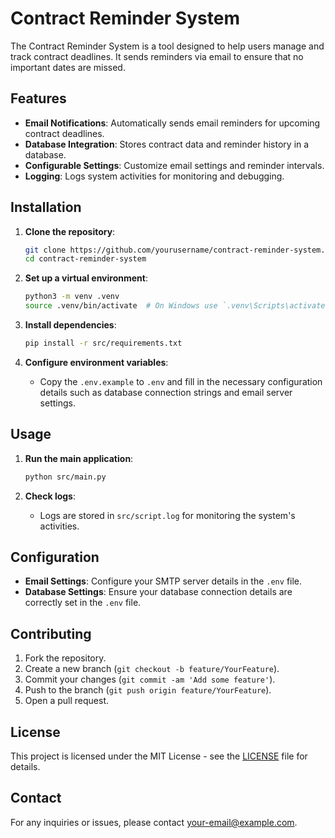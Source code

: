 # Contract Reminder System

The Contract Reminder System is a tool designed to help users manage and track contract deadlines. It sends reminders via email to ensure that no important dates are missed.

## Features

- **Email Notifications**: Automatically sends email reminders for upcoming contract deadlines.
- **Database Integration**: Stores contract data and reminder history in a database.
- **Configurable Settings**: Customize email settings and reminder intervals.
- **Logging**: Logs system activities for monitoring and debugging.

## Installation

1. **Clone the repository**:
   ```bash
   git clone https://github.com/yourusername/contract-reminder-system.git
   cd contract-reminder-system
   ```

2. **Set up a virtual environment**:
   ```bash
   python3 -m venv .venv
   source .venv/bin/activate  # On Windows use `.venv\Scripts\activate`
   ```

3. **Install dependencies**:
   ```bash
   pip install -r src/requirements.txt
   ```

4. **Configure environment variables**:
   - Copy the `.env.example` to `.env` and fill in the necessary configuration details such as database connection strings and email server settings.

## Usage

1. **Run the main application**:
   ```bash
   python src/main.py
   ```

2. **Check logs**:
   - Logs are stored in `src/script.log` for monitoring the system's activities.

## Configuration

- **Email Settings**: Configure your SMTP server details in the `.env` file.
- **Database Settings**: Ensure your database connection details are correctly set in the `.env` file.

## Contributing

1. Fork the repository.
2. Create a new branch (`git checkout -b feature/YourFeature`).
3. Commit your changes (`git commit -am 'Add some feature'`).
4. Push to the branch (`git push origin feature/YourFeature`).
5. Open a pull request.

## License

This project is licensed under the MIT License - see the [LICENSE](LICENSE) file for details.

## Contact

For any inquiries or issues, please contact [your-email@example.com](mailto:your-email@example.com).